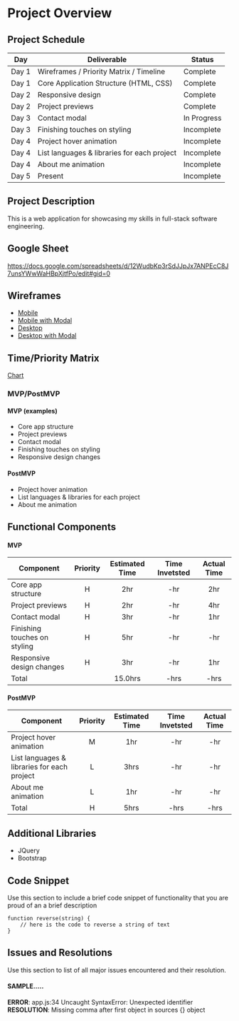 # Project Overview

## Project Schedule

|  Day | Deliverable | Status
|---|---| ---|
|Day 1| Wireframes / Priority Matrix / Timeline | Complete
|Day 1| Core Application Structure (HTML, CSS) | Complete
|Day 2| Responsive design | Complete
|Day 2| Project previews | Complete
|Day 3| Contact modal | In Progress
|Day 3| Finishing touches on styling | Incomplete
|Day 4| Project hover animation | Incomplete
|Day 4| List languages & libraries for each project | Incomplete
|Day 4| About me animation | Incomplete
|Day 5| Present | Incomplete

## Project Description

This is a web application for showcasing my skills in full-stack software engineering.

## Google Sheet

https://docs.google.com/spreadsheets/d/12WudbKp3rSdJJpJx7ANPEcC8J7unsYWwWaHBpXjtfPo/edit#gid=0

## Wireframes

- [Mobile](images/wireframe_mobile.jpg)
- [Mobile with Modal](images/wireframe_mobile_modal.jpg)
- [Desktop](images/wireframe_desktop.jpg)
- [Desktop with Modal](images/wireframe_desktop_modal.jpg)


## Time/Priority Matrix 

[Chart](images/time_priority_matrix.jpg)

### MVP/PostMVP

#### MVP (examples)

- Core app structure
- Project previews 
- Contact modal 
- Finishing touches on styling
- Responsive design changes

#### PostMVP 

- Project hover animation
- List languages & libraries for each project
- About me animation

## Functional Components

#### MVP
| Component | Priority | Estimated Time | Time Invetsted | Actual Time |
| --- | :---: |  :---: | :---: | :---: |
| Core app structure | H | 2hr | -hr | 2hr|
| Project previews | H | 2hr | -hr | 4hr|
| Contact modal | H | 3hr | -hr | 1hr |
| Finishing touches on styling | H | 5hr | -hr | -hr|
| Responsive design changes | H | 3hr | -hr | 1hr|
| Total |  | 15.0hrs| -hrs | -hrs |

#### PostMVP
| Component | Priority | Estimated Time | Time Invetsted | Actual Time |
| --- | :---: |  :---: | :---: | :---: |
| Project hover animation | M | 1hr | -hr | -hr|
| List languages & libraries for each project | L | 3hrs| -hr | -hr |
| About me animation | L | 1hr | -hr | -hr|
| Total | H | 5hrs| -hrs | -hrs |

## Additional Libraries
- JQuery
- Bootstrap

## Code Snippet

Use this section to include a brief code snippet of functionality that you are proud of an a brief description  

```
function reverse(string) {
	// here is the code to reverse a string of text
}
```

## Issues and Resolutions
 Use this section to list of all major issues encountered and their resolution.

#### SAMPLE.....
**ERROR**: app.js:34 Uncaught SyntaxError: Unexpected identifier                                
**RESOLUTION**: Missing comma after first object in sources {} object
